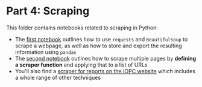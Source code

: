 # Part 4: Scraping

This folder contains notebooks related to scraping in Python:

* The [first notebook](https://github.com/paulbradshaw/pythonin12parts/blob/main/part4/07scrapingBS.ipynb) outlines how to use `requests` and `BeautifulSoup` to scrape a webpage, as well as how to store and export the resulting information using `pandas`
* The [second notebook](https://github.com/paulbradshaw/pythonin12parts/blob/main/part4/08createFunctionsScraperBS.ipynb) outlines how to scrape multiple pages by **defining a scraper function** and applying that to a list of URLs
* You'll also find a [scraper for reports on the IOPC website](https://github.com/paulbradshaw/pythonin12parts/blob/main/part4/scraperIOPC_reportsBS.ipynb) which includes a whole range of other techniques

